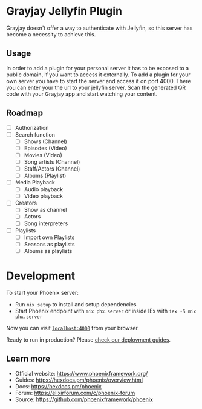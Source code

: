 # Grayjay Jellyfin Plugin

Grayjay doesn't offer a way to authenticate with Jellyfin, so this server has become a necessity to achieve this.

## Usage
In order to add a plugin for your personal server it has to be exposed to a public domain, if you want to access
it externally. To add a plugin for your own server you have to start the server and access it on port 4000.
There you can enter your the url to your jellyfin server. Scan the generated QR code with your Grayjay app
and start watching your content.

## Roadmap

* [ ] Authorization
* [ ] Search function
  * [ ] Shows (Channel)
  * [ ] Episodes (Video)
  * [ ] Movies (Video)
  * [ ] Song artists (Channel)
  * [ ] Staff/Actors (Channel)
  * [ ] Albums (Playlist)
* [ ] Media Playback 
  * [ ] Audio playback
  * [ ] Video playback
* [ ] Creators
  * [ ] Show as channel
  * [ ] Actors
  * [ ] Song interpreters
* [ ] Playlists
  * [ ] Import own Playlists
  * [ ] Seasons as playlists
  * [ ] Albums as playlists

# Development

To start your Phoenix server:

  * Run `mix setup` to install and setup dependencies
  * Start Phoenix endpoint with `mix phx.server` or inside IEx with `iex -S mix phx.server`

Now you can visit [`localhost:4000`](http://localhost:4000) from your browser.

Ready to run in production? Please [check our deployment guides](https://hexdocs.pm/phoenix/deployment.html).

## Learn more

  * Official website: https://www.phoenixframework.org/
  * Guides: https://hexdocs.pm/phoenix/overview.html
  * Docs: https://hexdocs.pm/phoenix
  * Forum: https://elixirforum.com/c/phoenix-forum
  * Source: https://github.com/phoenixframework/phoenix
